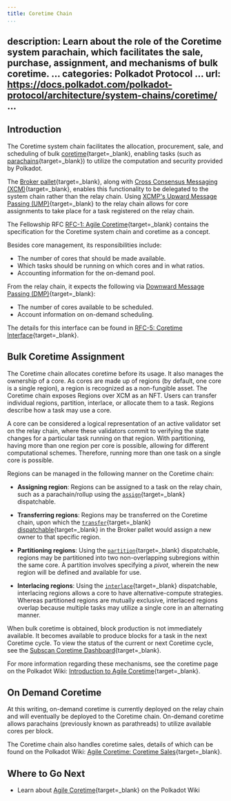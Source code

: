 ```yaml
---
title: Coretime Chain
...
```

description: Learn about the role of the Coretime system parachain, which facilitates the sale,
  purchase, assignment, and mechanisms of bulk coretime.
...
categories: Polkadot Protocol
...
url: https://docs.polkadot.com/polkadot-protocol/architecture/system-chains/coretime/
...
---

## Introduction

The Coretime system chain facilitates the allocation, procurement, sale, and scheduling of bulk [coretime](/polkadot-protocol/glossary/#coretime){target=\_blank}, enabling tasks (such as [parachains](/polkadot-protocol/glossary/#parachain){target=\_blank}) to utilize the computation and security provided by Polkadot. 

The [Broker pallet](https://paritytech.github.io/polkadot-sdk/master/pallet_broker/index.html){target=\_blank}, along with [Cross Consensus Messaging (XCM)](/develop/interoperability/intro-to-xcm/){target=\_blank}, enables this functionality to be delegated to the system chain rather than the relay chain. Using [XCMP's Upward Message Passing (UMP)](https://wiki.polkadot.com/learn/learn-xcm-transport/#ump-upward-message-passing){target=\_blank} to the relay chain allows for core assignments to take place for a task registered on the relay chain.

The Fellowship RFC [RFC-1: Agile Coretime](https://github.com/polkadot-fellows/RFCs/blob/main/text/0001-agile-coretime.md){target=\_blank} contains the specification for the Coretime system chain and coretime as a concept.

Besides core management, its responsibilities include: 

- The number of cores that should be made available.
- Which tasks should be running on which cores and in what ratios.
- Accounting information for the on-demand pool.

From the relay chain, it expects the following via [Downward Message Passing (DMP)](https://wiki.polkadot.com/learn/learn-xcm-transport/#dmp-downward-message-passing){target=\_blank}:

- The number of cores available to be scheduled.
- Account information on on-demand scheduling.

The details for this interface can be found in [RFC-5: Coretime Interface](https://github.com/polkadot-fellows/RFCs/blob/main/text/0005-coretime-interface.md){target=\_blank}.

## Bulk Coretime Assignment

The Coretime chain allocates coretime before its usage. It also manages the ownership of a core. As cores are made up of regions (by default, one core is a single region), a region is recognized as a non-fungible asset. The Coretime chain exposes Regions over XCM as an NFT. Users can transfer individual regions, partition, interlace, or allocate them to a task. Regions describe how a task may use a core.

A core can be considered a logical representation of an active validator set on the relay chain, where these validators commit to verifying the state changes for a particular task running on that region. With partitioning, having more than one region per core is possible, allowing for different computational schemes. Therefore, running more than one task on a single core is possible.

Regions can be managed in the following manner on the Coretime chain:

- **Assigning region**: Regions can be assigned to a task on the relay chain, such as a parachain/rollup using the [`assign`](https://paritytech.github.io/polkadot-sdk/master/pallet_broker/pallet/dispatchables/fn.assign.html){target=\_blank} dispatchable.

- **Transferring regions**: Regions may be transferred on the Coretime chain, upon which the [`transfer`](https://paritytech.github.io/polkadot-sdk/master/pallet_broker/pallet/dispatchables/fn.transfer.html){target=\_blank} [dispatchable](/polkadot-protocol/glossary/#dispatchable){target=\_blank} in the Broker pallet would assign a new owner to that specific region.

- **Partitioning regions**: Using the [`partition`](https://paritytech.github.io/polkadot-sdk/master/pallet_broker/pallet/dispatchables/fn.partition.html){target=\_blank} dispatchable, regions may be partitioned into two non-overlapping subregions within the same core. A partition involves specifying a *pivot*, wherein the new region will be defined and available for use.

- **Interlacing regions**: Using the [`interlace`](https://paritytech.github.io/polkadot-sdk/master/pallet_broker/pallet/dispatchables/fn.interlace.html){target=\_blank} dispatchable, interlacing regions allows a core to have alternative-compute strategies. Whereas partitioned regions are mutually exclusive, interlaced regions overlap because multiple tasks may utilize a single core in an alternating manner.

When bulk coretime is obtained, block production is not immediately available. It becomes available to produce blocks for a task in the next Coretime cycle. To view the status of the current or next Coretime cycle, see the [Subscan Coretime Dashboard](https://coretime-polkadot.subscan.io/coretime_dashboard){target=\_blank}.

For more information regarding these mechanisms, see the coretime page on the Polkadot Wiki: [Introduction to Agile Coretime](https://wiki.polkadot.com/learn/learn-agile-coretime/){target=\_blank}. 

## On Demand Coretime

At this writing, on-demand coretime is currently deployed on the relay chain and will eventually be deployed to the Coretime chain. On-demand coretime allows parachains (previously known as parathreads) to utilize available cores per block.

The Coretime chain also handles coretime sales, details of which can be found on the Polkadot Wiki: [Agile Coretime: Coretime Sales](https://wiki.polkadot.com/learn/learn-agile-coretime/#coretime-sales){target=\_blank}.

## Where to Go Next

- Learn about [Agile Coretime](https://wiki.polkadot.com/learn/learn-agile-coretime/#introduction-to-agile-coretime){target=\_blank} on the Polkadot Wiki
